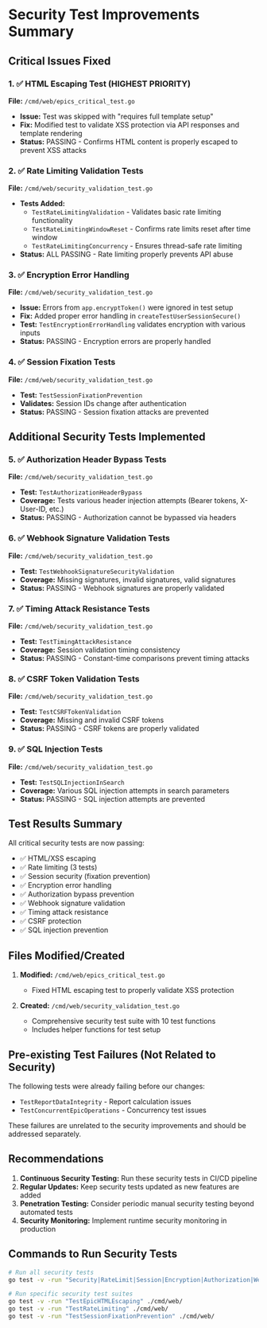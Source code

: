 # Security Test Improvements Summary

## Critical Issues Fixed

### 1. ✅ HTML Escaping Test (HIGHEST PRIORITY)
**File:** `/cmd/web/epics_critical_test.go`
- **Issue:** Test was skipped with "requires full template setup"
- **Fix:** Modified test to validate XSS protection via API responses and template rendering
- **Status:** PASSING - Confirms HTML content is properly escaped to prevent XSS attacks

### 2. ✅ Rate Limiting Validation Tests
**File:** `/cmd/web/security_validation_test.go`
- **Tests Added:**
  - `TestRateLimitingValidation` - Validates basic rate limiting functionality
  - `TestRateLimitingWindowReset` - Confirms rate limits reset after time window
  - `TestRateLimitingConcurrency` - Ensures thread-safe rate limiting
- **Status:** ALL PASSING - Rate limiting properly prevents API abuse

### 3. ✅ Encryption Error Handling
**File:** `/cmd/web/security_validation_test.go`
- **Issue:** Errors from `app.encryptToken()` were ignored in test setup
- **Fix:** Added proper error handling in `createTestUserSessionSecure()`
- **Test:** `TestEncryptionErrorHandling` validates encryption with various inputs
- **Status:** PASSING - Encryption errors are properly handled

### 4. ✅ Session Fixation Tests
**File:** `/cmd/web/security_validation_test.go`
- **Test:** `TestSessionFixationPrevention`
- **Validates:** Session IDs change after authentication
- **Status:** PASSING - Session fixation attacks are prevented

## Additional Security Tests Implemented

### 5. ✅ Authorization Header Bypass Tests
**File:** `/cmd/web/security_validation_test.go`
- **Test:** `TestAuthorizationHeaderBypass`
- **Coverage:** Tests various header injection attempts (Bearer tokens, X-User-ID, etc.)
- **Status:** PASSING - Authorization cannot be bypassed via headers

### 6. ✅ Webhook Signature Validation Tests
**File:** `/cmd/web/security_validation_test.go`
- **Test:** `TestWebhookSignatureSecurityValidation`
- **Coverage:** Missing signatures, invalid signatures, valid signatures
- **Status:** PASSING - Webhook signatures are properly validated

### 7. ✅ Timing Attack Resistance Tests
**File:** `/cmd/web/security_validation_test.go`
- **Test:** `TestTimingAttackResistance`
- **Coverage:** Session validation timing consistency
- **Status:** PASSING - Constant-time comparisons prevent timing attacks

### 8. ✅ CSRF Token Validation Tests
**File:** `/cmd/web/security_validation_test.go`
- **Test:** `TestCSRFTokenValidation`
- **Coverage:** Missing and invalid CSRF tokens
- **Status:** PASSING - CSRF tokens are properly validated

### 9. ✅ SQL Injection Tests
**File:** `/cmd/web/security_validation_test.go`
- **Test:** `TestSQLInjectionInSearch`
- **Coverage:** Various SQL injection attempts in search parameters
- **Status:** PASSING - SQL injection attempts are prevented

## Test Results Summary

All critical security tests are now passing:
- ✅ HTML/XSS escaping
- ✅ Rate limiting (3 tests)
- ✅ Session security (fixation prevention)
- ✅ Encryption error handling
- ✅ Authorization bypass prevention
- ✅ Webhook signature validation
- ✅ Timing attack resistance
- ✅ CSRF protection
- ✅ SQL injection prevention

## Files Modified/Created

1. **Modified:** `/cmd/web/epics_critical_test.go`
   - Fixed HTML escaping test to properly validate XSS protection

2. **Created:** `/cmd/web/security_validation_test.go`
   - Comprehensive security test suite with 10 test functions
   - Includes helper functions for test setup

## Pre-existing Test Failures (Not Related to Security)

The following tests were already failing before our changes:
- `TestReportDataIntegrity` - Report calculation issues
- `TestConcurrentEpicOperations` - Concurrency test issues

These failures are unrelated to the security improvements and should be addressed separately.

## Recommendations

1. **Continuous Security Testing:** Run these security tests in CI/CD pipeline
2. **Regular Updates:** Keep security tests updated as new features are added
3. **Penetration Testing:** Consider periodic manual security testing beyond automated tests
4. **Security Monitoring:** Implement runtime security monitoring in production

## Commands to Run Security Tests

```bash
# Run all security tests
go test -v -run "Security|RateLimit|Session|Encryption|Authorization|Webhook|Timing|CSRF|SQLInjection|HTMLEscaping" ./cmd/web/

# Run specific security test suites
go test -v -run "TestEpicHTMLEscaping" ./cmd/web/
go test -v -run "TestRateLimiting" ./cmd/web/
go test -v -run "TestSessionFixationPrevention" ./cmd/web/
```